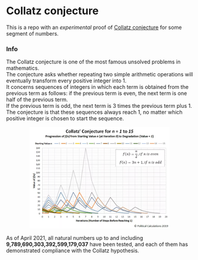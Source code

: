 # Сollatz conjecture
This is a repo with an *experimental* proof of [Collatz conjecture](https://en.wikipedia.org/wiki/Collatz_conjecture) for some segment of numbers. 

### Info 
The Collatz conjecture is one of the most famous unsolved problems in mathematics.  
The conjecture asks whether repeating two simple arithmetic operations will eventually transform every positive integer into 1.  
It concerns sequences of integers in which each term is obtained from the previous term as follows: if the previous term is even, the next term is one half of the previous term.  
If the previous term is odd, the next term is 3 times the previous term plus 1.  
The conjecture is that these sequences always reach 1, no matter which positive integer is chosen to start the sequence. 

<div align="center">
  <img src= "test.png"
      alt = "drawing"
    width = "75%">
</div>

As of April 2021, all natural numbers up to and including **9,789,690,303,392,599,179,037** have been tested, and each of them has demonstrated compliance with the Collatz hypothesis.
